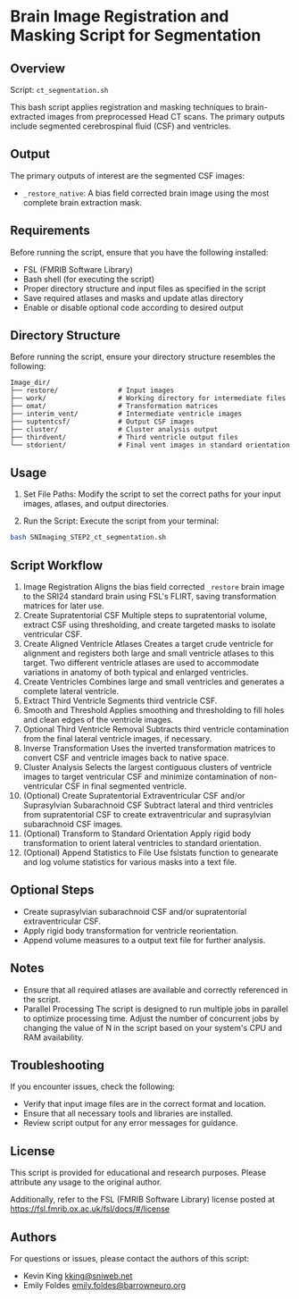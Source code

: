 # Brain Image Registration and Masking Script for Segmentation
 
## Overview

Script: `ct_segmentation.sh`
 
This bash script applies registration and masking techniques to brain-extracted images from preprocessed Head CT scans. The primary outputs include segmented cerebrospinal fluid (CSF) and ventricles.
 
## Output
 
The primary outputs of interest are the segmented CSF images:
- `_restore_native`: A bias field corrected brain image using the most complete brain extraction mask.
 
## Requirements
 
Before running the script, ensure that you have the following installed:
 
- FSL (FMRIB Software Library)
- Bash shell (for executing the script)
- Proper directory structure and input files as specified in the script
- Save required atlases and masks and update atlas directory
- Enable or disable optional code according to desired output
 
## Directory Structure
 
Before running the script, ensure your directory structure resembles the following:
 
```
Image_dir/
├── restore/               # Input images
├── work/                  # Working directory for intermediate files
├── omat/                  # Transformation matrices
├── interim_vent/          # Intermediate ventricle images
├── suptentcsf/            # Output CSF images
├── cluster/               # Cluster analysis output
├── thirdvent/             # Third ventricle output files
└── stdorient/             # Final vent images in standard orientation
```
 
## Usage
 
1. Set File Paths: Modify the script to set the correct paths for your input images, atlases, and output directories.
  
2. Run the Script: Execute the script from your terminal:

```bash
bash SNImaging_STEP2_ct_segmentation.sh
```
 
## Script Workflow

1. Image Registration
Aligns the bias field corrected `_restore` brain image to the SRI24 standard brain using FSL's FLIRT, saving transformation matrices for later use.
2. Create Supratentorial CSF
Multiple steps to supratentorial volume, extract CSF using thresholding, and create targeted masks to isolate ventricular CSF.
3. Create Aligned Ventricle Atlases
Creates a target crude ventricle for alignment and registers both large and small ventricle atlases to this target. Two different ventricle atlases are used to accommodate variations in anatomy of both typical and enlarged ventricles.
4. Create Ventricles
Combines large and small ventricles and generates a complete lateral ventricle.
5. Extract Third Ventricle
Segments third ventricle CSF.
6. Smooth and Threshold
Applies smoothing and thresholding to fill holes and clean edges of the ventricle images.
7. Optional Third Ventricle Removal
Subtracts third ventricle contamination from the final lateral ventricle images, if necessary.
8. Inverse Transformation
Uses the inverted transformation matrices to convert CSF and ventricle images back to native space.
9. Cluster Analysis
Selects the largest contiguous clusters of ventricle images to target ventricular CSF and minimize contamination of non-ventricular CSF in final segmented ventricle.
10. (Optional) Create Supratentorial Extraventricular CSF and/or Suprasylvian Subarachnoid CSF
Subtract lateral and third ventricles from supratentorial CSF to create extraventricular and suprasylvian subarachnoid CSF images.
11. (Optional) Transform to Standard Orientation
Apply rigid body transformation to orient lateral ventricles to standard orientation.
12. (Optional) Append Statistics to File
Use fslstats function to genearate and log volume statistics for various masks into a text file.

## Optional Steps
 
- Create suprasylvian subarachnoid CSF and/or supratentorial extraventricular CSF.
- Apply rigid body transformation for ventricle reorientation.
- Append volume measures to a output text file for further analysis.
  
## Notes
 
- Ensure that all required atlases are available and correctly referenced in the script.
- Parallel Processing
The script is designed to run multiple jobs in parallel to optimize processing time. Adjust the number of concurrent jobs by changing the value of N in the script based on your system's CPU and RAM availability.
 
## Troubleshooting
 
If you encounter issues, check the following:
 
- Verify that input image files are in the correct format and location.
- Ensure that all necessary tools and libraries are installed.
- Review script output for any error messages for guidance.
 
## License
 
This script is provided for educational and research purposes. Please attribute any usage to the original author.
 
Additionally, refer to the FSL (FMRIB Software Library) license posted at  https://fsl.fmrib.ox.ac.uk/fsl/docs/#/license

## Authors
For questions or issues, please contact the authors of this script:
* Kevin King kking@sniweb.net 
* Emily Foldes emily.foldes@barrowneuro.org

